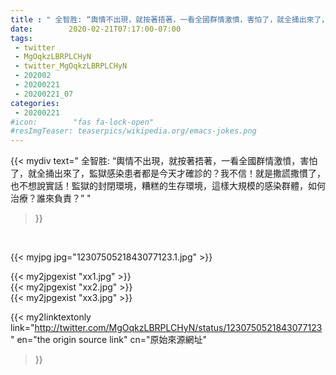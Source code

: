 ```yaml
---
title : " 全智胜: “輿情不出現，就按著捂著，一看全國群情激憤，害怕了，就全捅出來了，監獄感染患者都是今天才確診的？我不信！就是撒謊撒慣了，也不想說實話！監獄的封閉環境，糟糕的生存環境，這樣大規模的感染群體，如何治療？誰來負責？”  "
date:        2020-02-21T07:17:00-07:00
tags:
 - twitter
 - MgOqkzLBRPLCHyN
 - twitter_MgOqkzLBRPLCHyN
 - 202002
 - 20200221
 - 20200221_07
categories:
 - 20200221
#icon:        "fas fa-lock-open"
#resImgTeaser: teaserpics/wikipedia.org/emacs-jokes.png
---
```


{{< mydiv text=" 全智胜: “輿情不出現，就按著捂著，一看全國群情激憤，害怕了，就全捅出來了，監獄感染患者都是今天才確診的？我不信！就是撒謊撒慣了，也不想說實話！監獄的封閉環境，糟糕的生存環境，這樣大規模的感染群體，如何治療？誰來負責？”  "
>}}
<br>


 {{< myjpg jpg="1230750521843077123.1.jpg" >}}<br> 

{{< my2jpgexist "xx1.jpg" >}}<br>
{{< my2jpgexist "xx2.jpg" >}}<br>
{{< my2jpgexist "xx3.jpg" >}}<br>


{{< my2linktextonly link="http://twitter.com/MgOqkzLBRPLCHyN/status/1230750521843077123"
en="the origin source link" cn="原始來源網址"
>}}


<br>

